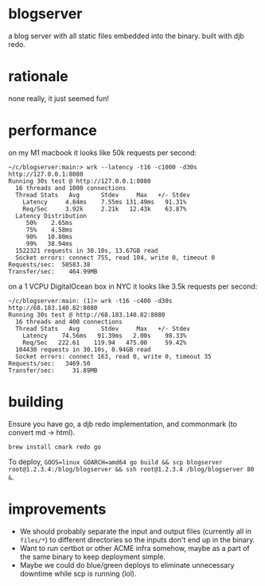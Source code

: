 # blogserver

a blog server with all static files embedded into the binary.
built with djb redo.

# rationale

none really, it just seemed fun!

# performance

on my M1 macbook it looks like 50k requests per second:

```
~/c/blogserver:main:> wrk --latency -t16 -c1000 -d30s http://127.0.0.1:8080
Running 30s test @ http://127.0.0.1:8080
  16 threads and 1000 connections
  Thread Stats   Avg      Stdev     Max   +/- Stdev
    Latency     4.84ms    7.55ms 131.49ms   91.31%
    Req/Sec     3.92k     2.21k   12.43k    63.87%
  Latency Distribution
     50%    2.65ms
     75%    4.58ms
     90%   10.80ms
     99%   38.94ms
  1522321 requests in 30.10s, 13.67GB read
  Socket errors: connect 755, read 104, write 0, timeout 0
Requests/sec:  50583.38
Transfer/sec:    464.99MB
```

on a 1 VCPU DigitalOcean box in NYC it looks like 3.5k requests per second:

```
~/c/blogserver:main: (1)> wrk -t16 -c400 -d30s http://68.183.140.82:8080
Running 30s test @ http://68.183.140.82:8080
  16 threads and 400 connections
  Thread Stats   Avg      Stdev     Max   +/- Stdev
    Latency    74.56ms   91.39ms   2.00s    98.33%
    Req/Sec   222.61    119.94   475.00     59.42%
  104430 requests in 30.10s, 0.94GB read
  Socket errors: connect 163, read 0, write 0, timeout 35
Requests/sec:   3469.50
Transfer/sec:     31.89MB
```

# building

Ensure you have go, a djb redo implementation, and commonmark (to convert md -> html).
```
brew install cmark redo go
```

To deploy, `GOOS=linux GOARCH=amd64 go build && scp blogserver root@1.2.3.4:/blog/blogserver && ssh root@1.2.3.4 /blog/blogserver 80 &`.

# improvements

* We should probably separate the input and output files (currently all in
`files/*`) to different directories so the inputs don't end up in the binary.
* Want to run certbot or other ACME infra somehow, maybe as a part of the same binary to keep deployment simple.
* Maybe we could do blue/green deploys to eliminate unnecessary downtime while scp is running (lol).

